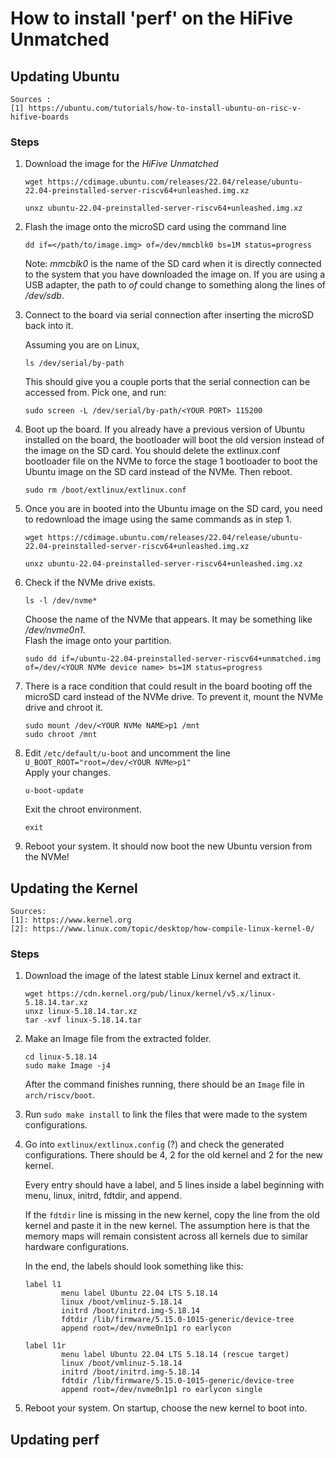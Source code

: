 # How to install 'perf' on the HiFive Unmatched

## Updating Ubuntu

```
Sources : 
[1] https://ubuntu.com/tutorials/how-to-install-ubuntu-on-risc-v-hifive-boards
```

### Steps
1. Download the image for the _HiFive Unmatched_ </br>
    ```
    wget https://cdimage.ubuntu.com/releases/22.04/release/ubuntu-22.04-preinstalled-server-riscv64+unleashed.img.xz
    
    unxz ubuntu-22.04-preinstalled-server-riscv64+unleashed.img.xz
    ```

2. Flash the image onto the microSD card using the command line
    ```
    dd if=</path/to/image.img> of=/dev/mmcblk0 bs=1M status=progress
    ```
    Note: _mmcblk0_ is the name of the SD card when it is directly connected to the system that you have downloaded the image on. If you are using a USB adapter, the path to _of_ could change to something along the lines of _/dev/sdb_.

3. Connect to the board via serial connection after inserting the microSD back into it. <br>

    Assuming you are on Linux, <br>

    ``` 
    ls /dev/serial/by-path 
    ```

    This should give you a couple ports that the serial connection can be accessed from. Pick one, and run:

    ``` 
    sudo screen -L /dev/serial/by-path/<YOUR PORT> 115200 
    ``` 

4. Boot up the board. If you already have a previous version of Ubuntu installed on the board, the bootloader will boot the old version instead of the image on the SD card. You should delete the extlinux.conf bootloader file on the NVMe to force the stage 1 bootloader to boot the Ubuntu image on the SD card instead of the NVMe. Then reboot.
    ```
    sudo rm /boot/extlinux/extlinux.conf
    ```
5. Once you are in booted into the Ubuntu image on the SD card, you need to redownload the image using the same commands as in step 1.
    ```
    wget https://cdimage.ubuntu.com/releases/22.04/release/ubuntu-22.04-preinstalled-server-riscv64+unleashed.img.xz
    
    unxz ubuntu-22.04-preinstalled-server-riscv64+unleashed.img.xz
    ```

5. Check if the NVMe drive exists.
    ```
    ls -l /dev/nvme*
    ```
    Choose the name of the NVMe that appears. It may be something like _/dev/nvme0n1_. <br>
    Flash the image onto your partition.
    ```
    sudo dd if=/ubuntu-22.04-preinstalled-server-riscv64+unmatched.img of=/dev/<YOUR NVMe device name> bs=1M status=progress
    ```

6. There is a race condition that could result in the board booting off the microSD card instead of the NVMe drive. To prevent it, mount the NVMe drive and chroot it.
    ```
    sudo mount /dev/<YOUR NVMe NAME>p1 /mnt
    sudo chroot /mnt
    ```

7. Edit ```/etc/default/u-boot``` and uncomment the line ```U_BOOT_ROOT="root=/dev/<YOUR NVMe>p1"``` <br>
    Apply your changes.
    ```
    u-boot-update
    ```
    Exit the chroot environment.
    ```
    exit
    ```

8. Reboot your system. It should now boot the new Ubuntu version from the NVMe!

## Updating the Kernel

``` 
Sources: 
[1]: https://www.kernel.org 
[2]: https://www.linux.com/topic/desktop/how-compile-linux-kernel-0/
```


### Steps
1. Download the image of the latest stable Linux kernel and extract it.

    ``` 
    wget https://cdn.kernel.org/pub/linux/kernel/v5.x/linux-5.18.14.tar.xz
    unxz linux-5.18.14.tar.xz
    tar -xvf linux-5.18.14.tar
    ```

2. Make an Image file from the extracted folder.

    ``` 
    cd linux-5.18.14
    sudo make Image -j4
    ```

    After the command finishes running, there should be an ```Image``` file in ```arch/riscv/boot```.

3. Run ```sudo make install``` to link the files that were made to the system configurations.

4. Go into ```extlinux/extlinux.config``` (?) and check the generated configurations. There should be 4, 2 for the old kernel and 2 for the new kernel.

    Every entry should have a label, and 5 lines inside a label beginning with menu, linux, initrd, fdtdir, and append.

    If the ```fdtdir``` line is missing in the new kernel, copy the line from the old kernel and paste it in the new kernel. The assumption here is that the memory maps will remain consistent across all kernels due to similar hardware configurations.

    In the end, the labels should look something like this:

    ```
    label l1
            menu label Ubuntu 22.04 LTS 5.18.14
            linux /boot/vmlinuz-5.18.14
            initrd /boot/initrd.img-5.18.14
            fdtdir /lib/firmware/5.15.0-1015-generic/device-tree
            append root=/dev/nvme0n1p1 ro earlycon

    label l1r
            menu label Ubuntu 22.04 LTS 5.18.14 (rescue target)
            linux /boot/vmlinuz-5.18.14
            initrd /boot/initrd.img-5.18.14
            fdtdir /lib/firmware/5.15.0-1015-generic/device-tree
            append root=/dev/nvme0n1p1 ro earlycon single
    ``` 
5. Reboot your system. On startup, choose the new kernel to boot into.

## Updating perf